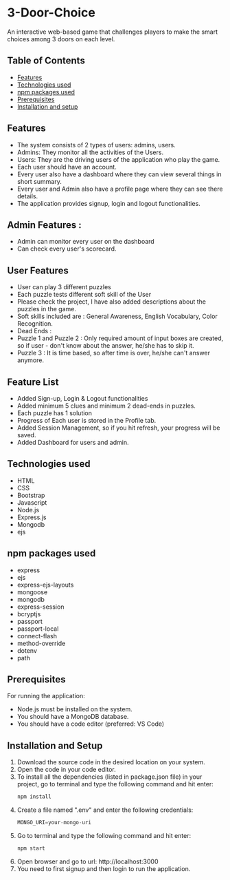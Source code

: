 # 3-Door-Choice
An interactive web-based game that challenges players to make the smart choices among 3 doors on each level.
## Table of Contents
* [Features](#features)
* [Technologies used](#technologies-used)
* [npm packages used](#npm-packages-used)
* [Prerequisites](#prerequisites)
* [Installation and setup](#installation-and-setup)

## Features
- The system consists of 2 types of users: admins, users.
- Admins: They monitor all the activities of the Users.
- Users: They are the driving users of the application who play the game.
- Each user should have an account.
- Every user also have a dashboard where they can view several things in short summary.
- Every user and Admin also have a profile page where they can see there details.
- The application provides signup, login and logout functionalities.

## Admin Features : 
- Admin can monitor every user on the dashboard
- Can check every user's scorecard.
## User Features
- User can play 3 different puzzles
- Each puzzle tests different soft skill of the User
- Please check the project, I have also added descriptions about the puzzles in the game.
- Soft skills included are : General Awareness, English Vocabulary, Color Recognition.
- Dead Ends :
- Puzzle 1 and Puzzle 2 : Only required amount of input boxes are created, so if user   - don't know about the answer, he/she has to skip it.
- Puzzle 3 : It is time based, so after time is over, he/she can't answer anymore.

## Feature List
- Added Sign-up, Login & Logout functionalities
- Added minimum 5 clues and minimum 2 dead-ends in puzzles.
- Each puzzle has 1 solution
- Progress of Each user is stored in the Profile tab.
- Added Session Management, so if you hit refresh, your progress will be saved.
- Added Dashboard for users and admin.
## Technologies used
- HTML
- CSS
- Bootstrap
- Javascript
- Node.js
- Express.js
- Mongodb
- ejs

## npm packages used
- express
- ejs
- express-ejs-layouts
- mongoose
- mongodb
- express-session
- bcryptjs
- passport
- passport-local
- connect-flash
- method-override
- dotenv
- path

## Prerequisites
For running the application:
- Node.js must be installed on the system.
- You should have a MongoDB database.
- You should have a code editor (preferred: VS Code)

## Installation and Setup
1. Download the source code in the desired location on your system.
2. Open the code in your code editor.
3. To install all the dependencies (listed in package.json file) in your project, go to terminal and type the following command and hit enter:
	```sh
	npm install
	```
4. Create a file named ".env" and enter the following credentials:
	```js
	MONGO_URI=your-mongo-uri
	```
5. Go to terminal and type the following command and hit enter:
	```sh
	npm start
	```
6. Open browser and go to url: http://localhost:3000
7. You need to first signup and then login to run the application.